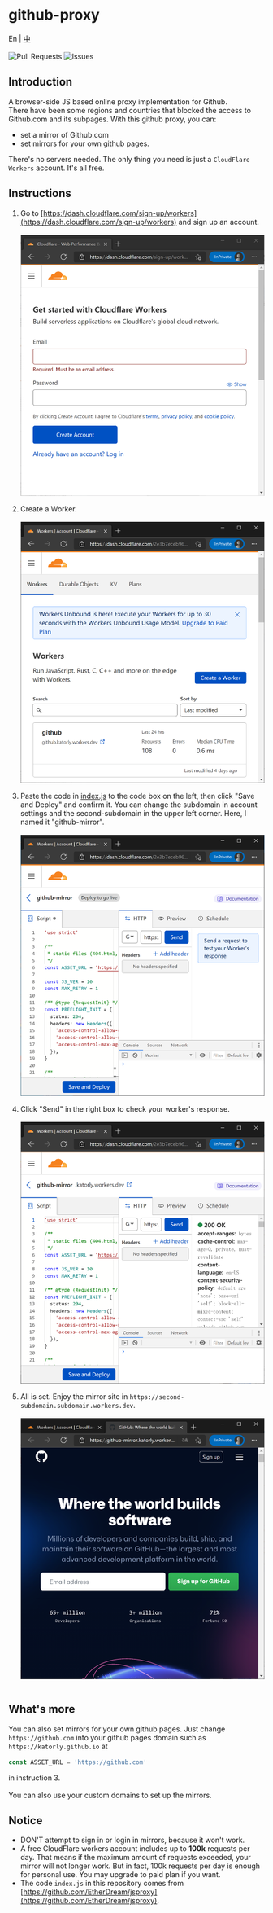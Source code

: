 # github-proxy
En | [中](/README_ZH.md)<br><br>
![Pull Requests](https://img.shields.io/github/issues-pr-closed/katorlys/github-proxy?style=for-the-badge) ![Issues](https://img.shields.io/github/issues-closed/katorlys/github-proxy?style=for-the-badge)

## Introduction
A browser-side JS based online proxy implementation for Github.<br>
There have been some regions and countries that blocked the access to Github.com and its subpages. With this github proxy, you can:<br>
- set a mirror of Github.com
- set mirrors for your own github pages.

There's no servers needed. The only thing you need is just a `CloudFlare Workers` account. It's all free.<br>

## Instructions
1. Go to [https://dash.cloudflare.com/sign-up/workers](https://dash.cloudflare.com/sign-up/workers) and sign up an account.<br><br>
<img align="center" src="screenshots/1.PNG"><br><br>
2. Create a Worker.<br><br>
<img align="center" src="screenshots/2.PNG"><br><br>
3. Paste the code in [index.js](index.js) to the code box on the left, then click "Save and Deploy" and confirm it. You can change the subdomain in account settings and the second-subdomain in the upper left corner. Here, I named it "github-mirror".<br><br>
<img align="center" src="screenshots/3.PNG"><br><br>
4. Click "Send" in the right box to check your worker's response.<br><br>
<img align="center" src="screenshots/4.PNG"><br><br>
5. All is set. Enjoy the mirror site in `https://second-subdomain.subdomain.workers.dev`.<br><br>
<img align="center" src="screenshots/5.PNG"><br><br>

## What's more
You can also set mirrors for your own github pages. Just change `https://github.com` into your github pages domain such as `https://katorly.github.io` at
```javascript
const ASSET_URL = 'https://github.com'
```
in instruction 3.<br>
<br>
You can also use your custom domains to set up the mirrors.<br>

## Notice
- DON'T attempt to sign in or login in mirrors, because it won't work.
- A free CloudFlare workers account includes up to <b>100k</b> requests per day. That means if the maximum amount of requests exceeded, your mirror will not longer work. But in fact, 100k requests per day is enough for personal use. You may upgrade to paid plan if you want.
- The code `index.js` in this repository comes from [https://github.com/EtherDream/jsproxy](https://github.com/EtherDream/jsproxy).
